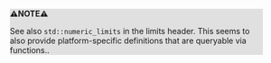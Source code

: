 <div style="margin:2em; background-color: #e0e0e0;">

<strong>⚠️NOTE️️️⚠️</strong>

See also `std::numeric_limits` in the limits header. This seems to also provide platform-specific definitions that are queryable via functions..
</div>

